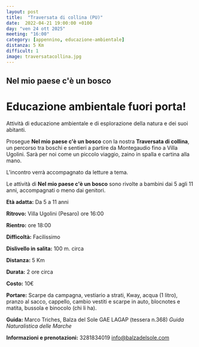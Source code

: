 ```yaml
---
layout: post
title:  "Traversata di collina (PU)"
date:  2022-04-21 19:00:00 +0100
day: "ven 24 ott 2025"
meeting: "16:00"
category: [appennino, educazione-ambientale]
distanza: 5 Km
difficult: 1
image: traversatacollina.jpg
---
```


## Nel mio paese c'è un bosco

# Educazione ambientale fuori porta! 

Attività di educazione ambientale e di esplorazione della natura e dei suoi abitanti.

Prosegue **Nel mio paese c'è un bosco** con la nostra **Traversata di collina**, un percorso tra boschi e sentieri a partire da Montegaudio fino a Villa Ugolini. Sarà per noi come un piccolo viaggio, zaino in spalla e cartina alla mano.   

L'incontro verrà accompagnato da letture a tema.

Le attività di **Nel mio paese c'è un bosco** sono rivolte a bambini dai 5 agli 11 anni, accompagnati o meno dai genitori.


**Età adatta:** Da 5 a 11 anni 

**Ritrovo:** Villa Ugolini (Pesaro) ore 16:00 

**Rientro:** ore 18:00

**Difficoltà:** Facilissimo 

**Dislivello in salita:**  100 m. circa

**Distanza:** 5 Km

**Durata:** 2 ore circa

**Costo:** 10€ 

**Portare:** Scarpe da campagna, vestiario a strati, Kway, acqua (1 litro), pranzo al sacco, cappello, cambio vestiti e scarpe in auto, blocnotes e matita, bussola e binocolo (chi li ha). 

**Guida:** Marco Triches, Balza del Sole GAE LAGAP (tessera n.368)
*Guida Naturalistica delle Marche*

**Informazioni e prenotazioni:** 3281834019 info@balzadelsole.com
